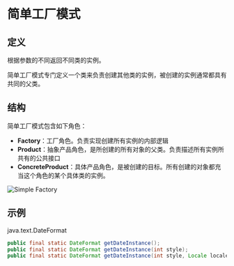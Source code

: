 # 简单工厂模式

## 定义

根据参数的不同返回不同类的实例。

简单工厂模式专门定义一个类来负责创建其他类的实例，被创建的实例通常都具有共同的父类。

## 结构

简单工厂模式包含如下角色：

* **Factory**：工厂角色。负责实现创建所有实例的内部逻辑
* **Product**：抽象产品角色，是所创建的所有对象的父类。负责描述所有实例所共有的公共接口
* **ConcreteProduct**：具体产品角色，是被创建的目标。所有创建的对象都充当这个角色的某个具体类的实例。

![Simple Factory](https://i.imgur.com/aTWJs2j.png)

## 示例

java.text.DateFormat

```java
public final static DateFormat getDateInstance();
public final static DateFormat getDateInstance(int style);
public final static DateFormat getDateInstance(int style, Locale locale);
```